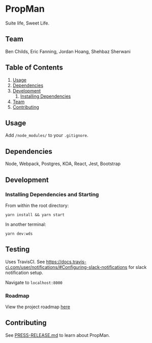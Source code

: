 # PropMan

  Suite life, Sweet Life.

## Team

  Ben Childs, Eric Fanning, Jordan Hoang, Shehbaz Sherwani

## Table of Contents

1. [Usage](#Usage)
1. [Dependencies](#dependencies)
1. [Development](#development)
    1. [Installing Dependencies](#installing-dependencies)
1. [Team](#team)
1. [Contributing](#contributing)

## Usage

  Add `/node_modules/` to your `.gitignore`.

## Dependencies

  Node, Webpack, Postgres, KOA, React, Jest, Bootstrap

## Development

### Installing Dependencies and Starting

From within the root directory:

```
yarn install && yarn start
```

In another terminal:
```
yarn dev:wds
```

## Testing

Uses TravisCI. See https://docs.travis-ci.com/user/notifications/#Configuring-slack-notifications for slack notification setup.

Navigate to `localhost:8000`

### Roadmap

View the project roadmap [here](https://github.com/JorBazFanChild/PropMan/issues)

## Contributing

See [PRESS-RELEASE.md](https://github.com/JorBazFanChild/PropMan/blob/master/PRESS-RELEASE.md) to learn about PropMan.

